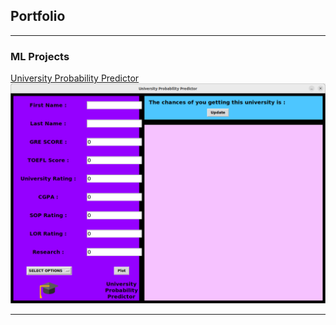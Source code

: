 ## Portfolio

---

### ML Projects

[University Probability Predictor](https://github.com/sohamsangole/University-Probability-Predictor)
<img src="images/uniprobpred.png?raw=true"/>

---


